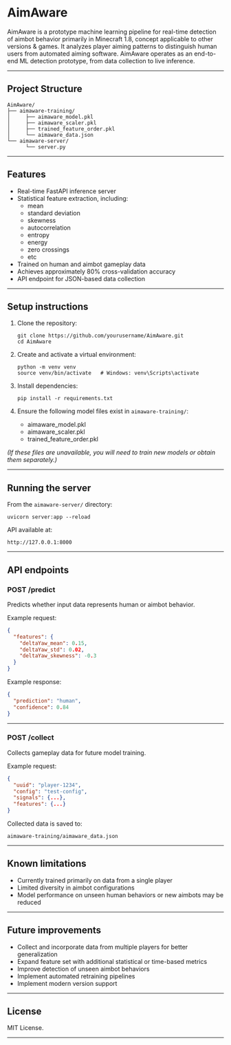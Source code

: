# AimAware

AimAware is a prototype machine learning pipeline for real-time detection of aimbot behavior primarily in Minecraft 1.8, concept applicable to other versions & games. It analyzes player aiming patterns to distinguish human users from automated aiming software. AimAware operates as an end-to-end ML detection prototype, from data collection to live inference.

---

## Project Structure

```
AimAware/
├── aimaware-training/
│     ├── aimaware_model.pkl
│     ├── aimaware_scaler.pkl
│     ├── trained_feature_order.pkl
│     └── aimaware_data.json
└── aimaware-server/
      └── server.py
```

---

## Features

- Real-time FastAPI inference server
- Statistical feature extraction, including:
  - mean
  - standard deviation
  - skewness
  - autocorrelation
  - entropy
  - energy
  - zero crossings
  - etc
- Trained on human and aimbot gameplay data
- Achieves approximately 80% cross-validation accuracy
- API endpoint for JSON-based data collection

---

## Setup instructions

1. Clone the repository:

    ```
    git clone https://github.com/yourusername/AimAware.git
    cd AimAware
    ```

2. Create and activate a virtual environment:

    ```
    python -m venv venv
    source venv/bin/activate   # Windows: venv\Scripts\activate
    ```

3. Install dependencies:

    ```
    pip install -r requirements.txt
    ```

4. Ensure the following model files exist in `aimaware-training/`:
   - aimaware_model.pkl
   - aimaware_scaler.pkl
   - trained_feature_order.pkl

*(If these files are unavailable, you will need to train new models or obtain them separately.)*

---

## Running the server

From the `aimaware-server/` directory:

```
uvicorn server:app --reload
```

API available at:

```
http://127.0.0.1:8000
```

---

## API endpoints

### POST /predict

Predicts whether input data represents human or aimbot behavior.

Example request:

```json
{
  "features": {
    "deltaYaw_mean": 0.15,
    "deltaYaw_std": 0.02,
    "deltaYaw_skewness": -0.3
  }
}
```

Example response:

```json
{
  "prediction": "human",
  "confidence": 0.84
}
```

---

### POST /collect

Collects gameplay data for future model training.

Example request:

```json
{
  "uuid": "player-1234",
  "config": "test-config",
  "signals": {...},
  "features": {...}
}
```

Collected data is saved to:

```
aimaware-training/aimaware_data.json
```

---

## Known limitations

- Currently trained primarily on data from a single player
- Limited diversity in aimbot configurations
- Model performance on unseen human behaviors or new aimbots may be reduced

---

## Future improvements

- Collect and incorporate data from multiple players for better generalization
- Expand feature set with additional statistical or time-based metrics
- Improve detection of unseen aimbot behaviors
- Implement automated retraining pipelines
- Implement modern version support

---

## License

MIT License.

---
